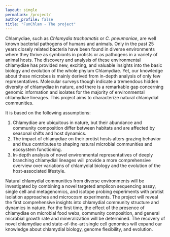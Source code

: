 ```yaml
---
layout: single
permalink: /project/
author_profile: false
title: "FunChlam - The project"
---
```


Chlamydiae, such as *Chlamydia trachomatis* or *C. pneumoniae*, are well known bacterial pathogens of humans and animals. Only in the past 25 years closely related bacteria have been found in diverse environments where they thrive as symbionts in protists or as pathogens in a variety of animal hosts. The discovery and analysis of these environmental chlamydiae has provided new, exciting, and valuable insights into the basic biology and evolution of the whole phylum Chlamydiae. Yet, our knowledge about these microbes is mainly derived from in-depth analysis of only few representatives. Molecular surveys though indicate a tremendous hidden diversity of chlamydiae in nature, and there is a remarkable gap concerning genomic information and isolates for the majority of environmental chlamydiae lineages. This project aims to characterize natural chlamydial communities. 

It is based on the following assumptions: 
1. Chlamydiae are ubiquitous in nature, but their abundance and community composition differ between habitats and are affected by seasonal shifts and host dynamics. 
2. The impact of chlamydiae on their protist hosts alters grazing behavior and thus contributes to shaping natural microbial communities and ecosystem functioning.
3.  In-depth analysis of novel environmental representatives of deeply branching chlamydial lineages will provide a more comprehensive overview over variations of chlamydial biology and the evolution of the host-associated lifestyle. 

Natural chlamydial communities from diverse environments will be investigated by combining a novel targeted amplicon sequencing assay, single cell and metagenomics, and isotope probing experiments with protist isolation approaches and microcosm experiments. The project will reveal the first comprehensive insights into chlamydial community structure and dynamics in nature. For the first time, the effect of the presence of chlamydiae on microbial food webs, community composition, and general microbial growth rate and mineralization will be determined. The recovery of novel chlamydiae and state-of-the-art single cell genomics will expand our knowledge about chlamydial biology, genome flexibility, and evolution. 
